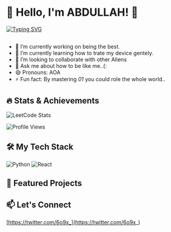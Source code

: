 #                            👋 Hello, I'm ABDULLAH! 🚀
[![Typing SVG](https://readme-typing-svg.herokuapp.com?font=Doto&pause=1000&color=523AFF&background=FFFFFF00&center=true&vCenter=true&random=true&width=435&lines=Code+Problem+Solver;Full+Stack+Builder;Backend+Specialist;Frontend+Developer;API+Integrator;Cloud+Enthusiast;Bug+Fixer;Agile+Practitioner;Database+Architect;Software+Creator;System+Designer;DevOps+Enthusiast;Web+Developer;UI%2FUX+Thinker;Performance+Optimizer;Scalability+Expert;App+Innovator;Tech+Visionary;JavaScript+Ninja;Python+Lover;Agile+Coder;Debugging+Master;Solution+Architect;Tech+Enthusiast;Code+Dreamer;Innovation+Driver;Code+Wizard;Full+Stack+Maker;Frontend+Builder;Backend+Guru;Open-Source+Fan;Technology+Advocate;Coding+Pioneer;System+Builder;Cloud+Developer;Testing+Automator;Data+Engineer;Code+Perfectionist;Continuous+Learner;Application+Developer)](https://git.io/typing-svg)
##
- 🔭 I’m currently working on being the best.
- 🌱 I’m currently learning how to trate my device gentely.
- 👯 I’m looking to collaborate with other Aliens
- 💬 Ask me about how to be like me..(:
- 😄 Pronouns: AOA
- ⚡ Fun fact: By mastering *01* you could role the whole world..

## 🔥 Stats & Achievements
![LeetCode Stats](https://leetcard.jacoblin.cool/6o9x_)


![Profile Views](https://komarev.com/ghpvc/?username=o6x9&color=blue)

## 🛠 My Tech Stack
![Python](https://img.shields.io/badge/-Python-blue) ![React](https://img.shields.io/badge/-React-green)


## 🚀 Featured Projects


## 📫 Let's Connect
[https://twitter.com/6o9x_](https://twitter.com/6o9x_)
